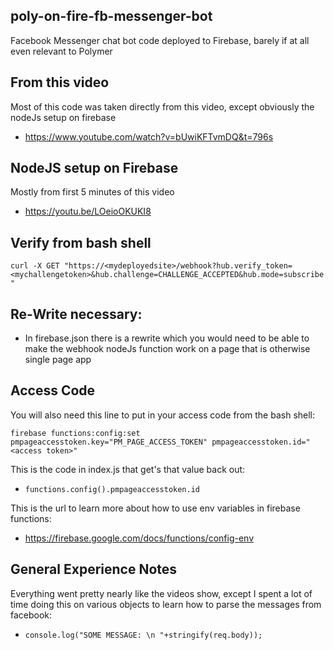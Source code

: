 ## poly-on-fire-fb-messenger-bot

Facebook Messenger chat bot code deployed to Firebase, barely if at all even relevant to Polymer


## From this video ##

Most of this code was taken directly from this video, except obviously the nodeJs setup on firebase

* https://www.youtube.com/watch?v=bUwiKFTvmDQ&t=796s

## NodeJS setup on Firebase ##

Mostly from first 5 minutes of this video

* https://youtu.be/LOeioOKUKI8

## Verify from bash shell ##

`curl -X GET "https://<mydeployedsite>/webhook?hub.verify_token=<mychallengetoken>&hub.challenge=CHALLENGE_ACCEPTED&hub.mode=subscribe"`

## Re-Write necessary: ##

* In firebase.json there is a rewrite which you would need to be able to make the webhook nodeJs function work on a page that is otherwise single page app

## Access Code ##
You will also need this line to put in your access code from the bash shell:

`firebase functions:config:set pmpageaccesstoken.key="PM_PAGE_ACCESS_TOKEN" pmpageaccesstoken.id="<access token>"`

This is the code in index.js that get's that value back out:
* `functions.config().pmpageaccesstoken.id `

This is the url to learn more about how to use env variables in firebase functions:
* https://firebase.google.com/docs/functions/config-env

## General Experience Notes ##

Everything went pretty nearly like the videos show, except I spent a lot of time doing this on various objects to learn how to parse the messages from facebook:

* `console.log("SOME MESSAGE: \n "+stringify(req.body));`
